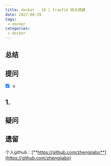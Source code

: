 ```yaml
---
title: docker - 10 | traefik 网关搭建
date: 2022-08-29
tags:
 - docker
categories: 
 - docker
---
```

 



## 总结




## 提问
- [x] x



  
## 1. 


## 疑问



## 遗留





个人github：[**https://github.com/zhengjiabo**](https://github.com/zhengjiabo) 